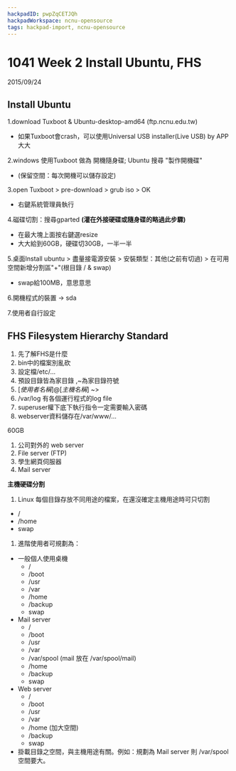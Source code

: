 ```yaml
---
hackpadID: pwpZqCETJQh
hackpadWorkspace: ncnu-opensource
tags: hackpad-import, ncnu-opensource
---
```

# 1041 Week 2 Install Ubuntu, FHS

2015/09/24 

## Install Ubuntu

1.download Tuxboot & Ubuntu-desktop-amd64 (ftp.ncnu.edu.tw)

*   如果Tuxboot會crash，可以使用Universal USB installer(Live USB) by APP大大

2.windows 使用Tuxboot 做為 開機隨身碟; Ubuntu 搜尋 "製作開機碟" 

*   (保留空間：每次開機可以儲存設定)

3.open Tuxboot > pre-download > grub iso > OK

*   右鍵系統管理員執行

4.磁碟切割：搜尋gparted **(灌在外接硬碟或隨身碟的略過此步驟)**

*   在最大塊上面按右鍵選resize
*   大大給到60GB，硬碟切30GB，一半一半

5.桌面Install ubuntu > 盡量接電源安裝 > 安裝類型：其他(之前有切過) > 在可用空間新增分割區"+"(根目錄 / & swap)

*   swap給100MB，意思意思 

6.開機程式的裝置 -> sda

7.使用者自行設定

## FHS Filesystem Hierarchy Standard

1.  先了解FHS是什麼
2.  bin中的檔案別亂砍
3.  設定檔/etc/...
4.  預設目錄皆為家目錄 ,~為家目錄符號
5.  [_使用者名稱_]@[_主機名稱_] ~>
6.  /var/log 有各個運行程式的log file
7.  superuser權下底下執行指令一定需要輸入密碼
8.  webserver資料儲存在/var/www/...

60GB

1.  公司對外的 web server
2.  File server (FTP)
3.  學生網頁伺服器
4.  Mail server

**主機硬碟分割**

1.  Linux 每個目錄存放不同用途的檔案，在還沒確定主機用途時可只切割 

*   / 
*   /home 
*   swap

1.  進階使用者可規劃為：

*   一般個人使用桌機 
    *   / 
    *   /boot 
    *   /usr 
    *   /var 
    *   /home 
    *   /backup 
    *   swap
*   Mail server 
    *   / 
    *   /boot 
    *   /usr 
    *   /var 
    *   /var/spool (mail 放在 /var/spool/mail) 
    *   /home 
    *   /backup 
    *   swap
*   Web server 
    *   / 
    *   /boot 
    *   /usr 
    *   /var 
    *   /home (加大空間) 
    *   /backup 
    *   swap
*   掛載目錄之空間，與主機用途有關。例如：規劃為 Mail server 則 /var/spool 空間要大。
